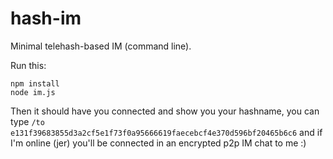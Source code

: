hash-im
=======

Minimal telehash-based IM (command line).

Run this:
```
npm install
node im.js
```

Then it should have you connected and show you your hashname, you can type `/to e131f39683855d3a2cf5e1f73f0a95666619faecebcf4e370d596bf20465b6c6` and if I'm online (jer) you'll be connected in an encrypted p2p IM chat to me :)